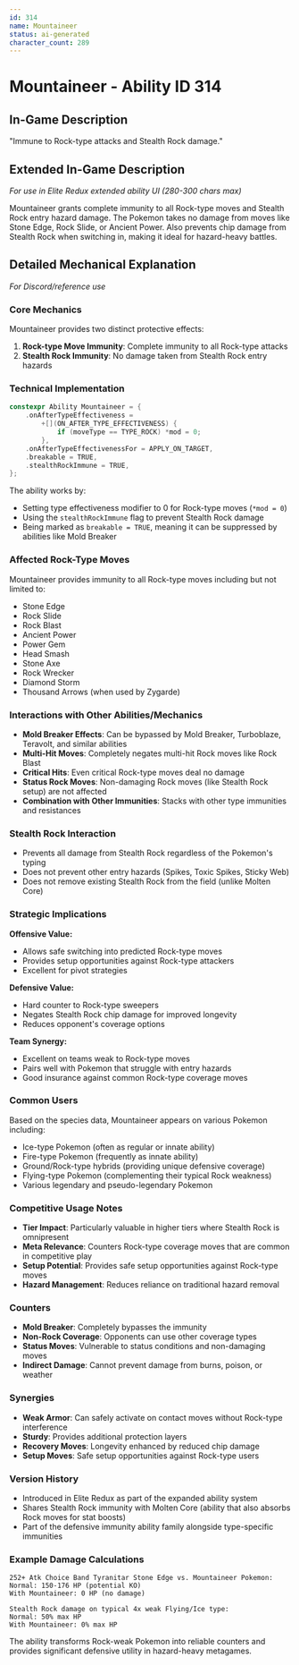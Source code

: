 ```yaml
---
id: 314
name: Mountaineer
status: ai-generated
character_count: 289
---
```


# Mountaineer - Ability ID 314

## In-Game Description
"Immune to Rock-type attacks and Stealth Rock damage."

## Extended In-Game Description
*For use in Elite Redux extended ability UI (280-300 chars max)*

Mountaineer grants complete immunity to all Rock-type moves and Stealth Rock entry hazard damage. The Pokemon takes no damage from moves like Stone Edge, Rock Slide, or Ancient Power. Also prevents chip damage from Stealth Rock when switching in, making it ideal for hazard-heavy battles.

## Detailed Mechanical Explanation
*For Discord/reference use*

### Core Mechanics
Mountaineer provides two distinct protective effects:
1. **Rock-type Move Immunity**: Complete immunity to all Rock-type attacks
2. **Stealth Rock Immunity**: No damage taken from Stealth Rock entry hazards

### Technical Implementation
```cpp
constexpr Ability Mountaineer = {
    .onAfterTypeEffectiveness =
        +[](ON_AFTER_TYPE_EFFECTIVENESS) {
            if (moveType == TYPE_ROCK) *mod = 0;
        },
    .onAfterTypeEffectivenessFor = APPLY_ON_TARGET,
    .breakable = TRUE,
    .stealthRockImmune = TRUE,
};
```

The ability works by:
- Setting type effectiveness modifier to 0 for Rock-type moves (`*mod = 0`)
- Using the `stealthRockImmune` flag to prevent Stealth Rock damage
- Being marked as `breakable = TRUE`, meaning it can be suppressed by abilities like Mold Breaker

### Affected Rock-Type Moves
Mountaineer provides immunity to all Rock-type moves including but not limited to:
- Stone Edge
- Rock Slide  
- Rock Blast
- Ancient Power
- Power Gem
- Head Smash
- Stone Axe
- Rock Wrecker
- Diamond Storm
- Thousand Arrows (when used by Zygarde)

### Interactions with Other Abilities/Mechanics
- **Mold Breaker Effects**: Can be bypassed by Mold Breaker, Turboblaze, Teravolt, and similar abilities
- **Multi-Hit Moves**: Completely negates multi-hit Rock moves like Rock Blast
- **Critical Hits**: Even critical Rock-type moves deal no damage
- **Status Rock Moves**: Non-damaging Rock moves (like Stealth Rock setup) are not affected
- **Combination with Other Immunities**: Stacks with other type immunities and resistances

### Stealth Rock Interaction
- Prevents all damage from Stealth Rock regardless of the Pokemon's typing
- Does not prevent other entry hazards (Spikes, Toxic Spikes, Sticky Web)
- Does not remove existing Stealth Rock from the field (unlike Molten Core)

### Strategic Implications
**Offensive Value:**
- Allows safe switching into predicted Rock-type moves
- Provides setup opportunities against Rock-type attackers
- Excellent for pivot strategies

**Defensive Value:**
- Hard counter to Rock-type sweepers
- Negates Stealth Rock chip damage for improved longevity
- Reduces opponent's coverage options

**Team Synergy:**
- Excellent on teams weak to Rock-type moves
- Pairs well with Pokemon that struggle with entry hazards
- Good insurance against common Rock-type coverage moves

### Common Users
Based on the species data, Mountaineer appears on various Pokemon including:
- Ice-type Pokemon (often as regular or innate ability)
- Fire-type Pokemon (frequently as innate ability)  
- Ground/Rock-type hybrids (providing unique defensive coverage)
- Flying-type Pokemon (complementing their typical Rock weakness)
- Various legendary and pseudo-legendary Pokemon

### Competitive Usage Notes
- **Tier Impact**: Particularly valuable in higher tiers where Stealth Rock is omnipresent
- **Meta Relevance**: Counters Rock-type coverage moves that are common in competitive play
- **Setup Potential**: Provides safe setup opportunities against Rock-type moves
- **Hazard Management**: Reduces reliance on traditional hazard removal

### Counters
- **Mold Breaker**: Completely bypasses the immunity
- **Non-Rock Coverage**: Opponents can use other coverage types
- **Status Moves**: Vulnerable to status conditions and non-damaging moves
- **Indirect Damage**: Cannot prevent damage from burns, poison, or weather

### Synergies
- **Weak Armor**: Can safely activate on contact moves without Rock-type interference
- **Sturdy**: Provides additional protection layers
- **Recovery Moves**: Longevity enhanced by reduced chip damage
- **Setup Moves**: Safe setup opportunities against Rock-type users

### Version History
- Introduced in Elite Redux as part of the expanded ability system
- Shares Stealth Rock immunity with Molten Core (ability that also absorbs Rock moves for stat boosts)
- Part of the defensive immunity ability family alongside type-specific immunities

### Example Damage Calculations
```
252+ Atk Choice Band Tyranitar Stone Edge vs. Mountaineer Pokemon:
Normal: 150-176 HP (potential KO)
With Mountaineer: 0 HP (no damage)

Stealth Rock damage on typical 4x weak Flying/Ice type:
Normal: 50% max HP
With Mountaineer: 0% max HP
```

The ability transforms Rock-weak Pokemon into reliable counters and provides significant defensive utility in hazard-heavy metagames.